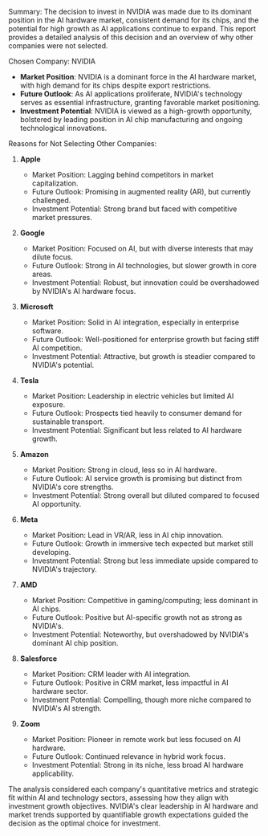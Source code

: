 Summary:
The decision to invest in NVIDIA was made due to its dominant position in the AI hardware market, consistent demand for its chips, and the potential for high growth as AI applications continue to expand. This report provides a detailed analysis of this decision and an overview of why other companies were not selected.

Chosen Company: NVIDIA
- **Market Position**: NVIDIA is a dominant force in the AI hardware market, with high demand for its chips despite export restrictions.
- **Future Outlook**: As AI applications proliferate, NVIDIA's technology serves as essential infrastructure, granting favorable market positioning.
- **Investment Potential**: NVIDIA is viewed as a high-growth opportunity, bolstered by leading position in AI chip manufacturing and ongoing technological innovations. 

Reasons for Not Selecting Other Companies:
1. **Apple**
   - Market Position: Lagging behind competitors in market capitalization.
   - Future Outlook: Promising in augmented reality (AR), but currently challenged.
   - Investment Potential: Strong brand but faced with competitive market pressures.

2. **Google**
   - Market Position: Focused on AI, but with diverse interests that may dilute focus.
   - Future Outlook: Strong in AI technologies, but slower growth in core areas.
   - Investment Potential: Robust, but innovation could be overshadowed by NVIDIA's AI hardware focus.

3. **Microsoft**
   - Market Position: Solid in AI integration, especially in enterprise software.
   - Future Outlook: Well-positioned for enterprise growth but facing stiff AI competition.
   - Investment Potential: Attractive, but growth is steadier compared to NVIDIA's potential.

4. **Tesla**
   - Market Position: Leadership in electric vehicles but limited AI exposure.
   - Future Outlook: Prospects tied heavily to consumer demand for sustainable transport.
   - Investment Potential: Significant but less related to AI hardware growth.

5. **Amazon**
   - Market Position: Strong in cloud, less so in AI hardware.
   - Future Outlook: AI service growth is promising but distinct from NVIDIA's core strengths.
   - Investment Potential: Strong overall but diluted compared to focused AI opportunity.

6. **Meta**
   - Market Position: Lead in VR/AR, less in AI chip innovation.
   - Future Outlook: Growth in immersive tech expected but market still developing.
   - Investment Potential: Strong but less immediate upside compared to NVIDIA's trajectory.

7. **AMD**
   - Market Position: Competitive in gaming/computing; less dominant in AI chips.
   - Future Outlook: Positive but AI-specific growth not as strong as NVIDIA's.
   - Investment Potential: Noteworthy, but overshadowed by NVIDIA's dominant AI chip position.

8. **Salesforce**
   - Market Position: CRM leader with AI integration.
   - Future Outlook: Positive in CRM market, less impactful in AI hardware sector.
   - Investment Potential: Compelling, though more niche compared to NVIDIA's AI strength.

9. **Zoom**
   - Market Position: Pioneer in remote work but less focused on AI hardware.
   - Future Outlook: Continued relevance in hybrid work focus.
   - Investment Potential: Strong in its niche, less broad AI hardware applicability.

The analysis considered each company's quantitative metrics and strategic fit within AI and technology sectors, assessing how they align with investment growth objectives. NVIDIA's clear leadership in AI hardware and market trends supported by quantifiable growth expectations guided the decision as the optimal choice for investment.